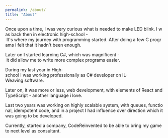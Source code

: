 ```yaml
---
permalink: /about/
title: "About"
---
```


Once upon a time, I was very curious what is needed to make LED blink. I was back then in electronic high-school - It's where my journey with programming started. After doing a few C programs i felt that it hadn't been enough. 

Later on I started learning C#, which was magnificent - it did allow me to write more complex programs easier.

During my last year in High-school I was working professionally as C# developer on IL-Weaving software.

Later on, it was more or less, web development, with elements of React and TypeScript - another language i love.

Last two years was working on highly scalable system, with queues, functional, idempotent code, and in a project I had influence over direction which it was going to be developed.

Currently, started a company, CodeReinvented to be able to bring my game to next level as consultant.